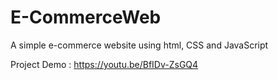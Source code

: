 # E-CommerceWeb
A simple e-commerce website using html, CSS and JavaScript  

Project Demo : https://youtu.be/BfIDv-ZsGQ4
